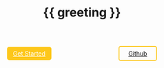 <div class="wrapper">

<h1 id="title">{{ greeting }}</h1>

<div class="button-wrapper">
<a href="./get-started" class="get-started">
Get Started</a>
<a href="https://github.com/itsjustlogan/microncss"  target="_blank" class="github">
Github</a>
</div>

</div>

<script setup>

  const greeting = 'MicronCSS the mini CSS utility for rapidly building sites that look great!'
</script>

<style>

#title {
  text-align: center;
}

.wrapper {
  margin-top: 15em;
}

.button-wrapper {
  padding-block: 3em;
  display: flex;
}

.get-started {
  color: white;
  background-color: #fdc71a;
  padding-block: 0.5em;
  padding-left: 1em;
  padding-right: 1em;
  border-radius: 5px;
  margin: auto;
}

.github {
  padding-block: 0.5em;
  padding-left: 1.5em;
  padding-right: 1.5em;
  border: solid #fdc71a 2px;
  border-radius: 5px;
  margin: auto;
}

</style>

